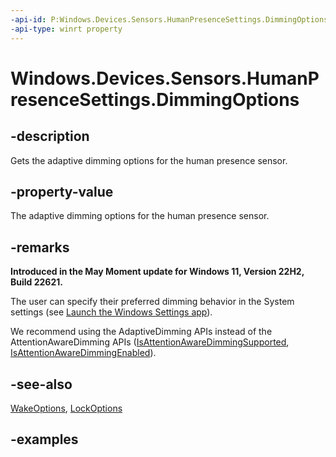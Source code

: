 ```yaml
---
-api-id: P:Windows.Devices.Sensors.HumanPresenceSettings.DimmingOptions
-api-type: winrt property
---
```


# Windows.Devices.Sensors.HumanPresenceSettings.DimmingOptions

<!--
public Windows.Devices.Sensors.AdaptiveDimmingOptions DimmingOptions { get; }
-->

## -description

Gets the adaptive dimming options for the human presence sensor.

## -property-value

The adaptive dimming options for the human presence sensor.

## -remarks

**Introduced in the May Moment update for Windows 11, Version 22H2, Build 22621.**

The user can specify their preferred dimming behavior in the System settings (see [Launch the Windows Settings app](/windows/uwp/launch-resume/launch-settings-app#system)).

We recommend using the AdaptiveDimming APIs instead of the AttentionAwareDimming APIs ([IsAttentionAwareDimmingSupported](humanpresencefeatures_isattentionawaredimmingsupported.md), [IsAttentionAwareDimmingEnabled](humanpresencesettings_isattentionawaredimmingenabled.md)).

## -see-also

[WakeOptions](humanpresencesettings_wakeoptions.md), [LockOptions](humanpresencesettings_lockoptions.md)

## -examples
